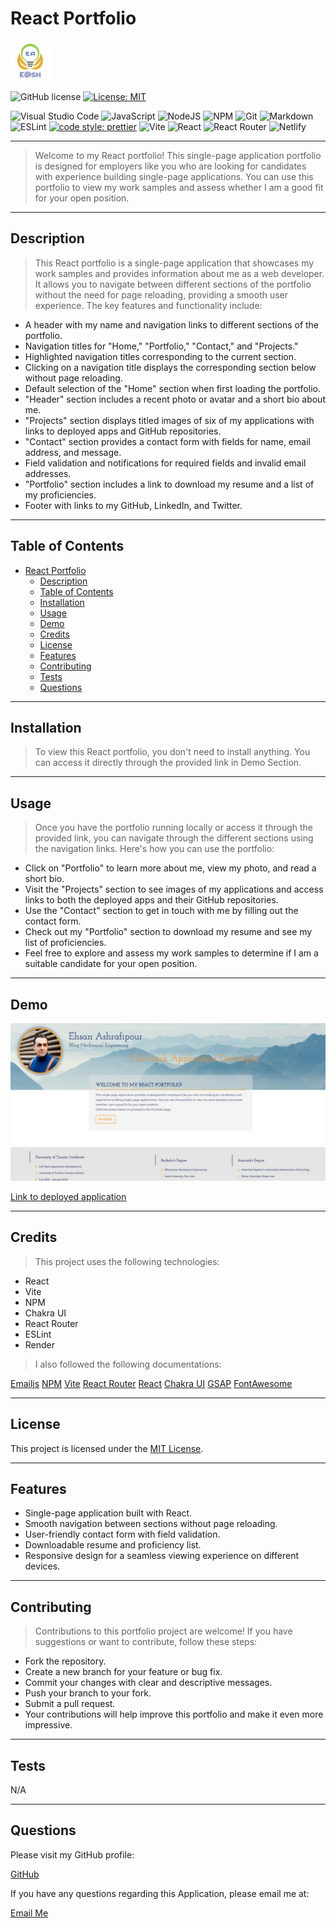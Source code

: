 # React Portfolio

![E@sh](./public/Favicon.ico)

![GitHub license](https://img.shields.io/badge/license-MIT-blue.svg)
[![License: MIT](https://img.shields.io/badge/License-MIT-yellow.svg)](https://opensource.org/licenses/MIT)

![Visual Studio Code](https://img.shields.io/badge/Visual%20Studio%20Code-0078d7.svg?style=for-the-badge&logo=visual-studio-code&logoColor=white)
![JavaScript](https://img.shields.io/badge/javascript-%23323330.svg?style=for-the-badge&logo=javascript&logoColor=%23F7DF1E)
![NodeJS](https://img.shields.io/badge/node.js-6DA55F?style=for-the-badge&logo=node.js&logoColor=white)
![NPM](https://img.shields.io/badge/NPM-%23CB3837.svg?style=for-the-badge&logo=npm&logoColor=white)
![Git](https://img.shields.io/badge/git-%23F05033.svg?style=for-the-badge&logo=git&logoColor=white)
![Markdown](https://img.shields.io/badge/markdown-%23000000.svg?style=for-the-badge&logo=markdown&logoColor=white)
![ESLint](https://img.shields.io/badge/ESLint-4B3263?style=for-the-badge&logo=eslint&logoColor=white)
[![code style: prettier](https://img.shields.io/badge/code_style-prettier-ff69b4.svg?style=flat-square)](https://github.com/prettier/prettier)
![Vite](https://img.shields.io/badge/vite-%23646CFF.svg?style=for-the-badge&logo=vite&logoColor=white)
![React](https://img.shields.io/badge/react-%2320232a.svg?style=for-the-badge&logo=react&logoColor=%2361DAFB)
![React Router](https://img.shields.io/badge/React_Router-CA4245?style=for-the-badge&logo=react-router&logoColor=white)
![Netlify](https://img.shields.io/badge/netlify-%23000000.svg?style=for-the-badge&logo=netlify&logoColor=#00C7B7)

---

>Welcome to my React portfolio! This single-page application portfolio is designed for employers like you who are looking for candidates with experience building single-page applications. You can use this portfolio to view my work samples and assess whether I am a good fit for your open position.

---

## Description

>This React portfolio is a single-page application that showcases my work samples and provides information about me as a web developer. It allows you to navigate between different sections of the portfolio without the need for page reloading, providing a smooth user experience. The key features and functionality include:

- A header with my name and navigation links to different sections of the portfolio.
- Navigation titles for "Home," "Portfolio," "Contact," and "Projects."
- Highlighted navigation titles corresponding to the current section.
- Clicking on a navigation title displays the corresponding section below without page reloading.
- Default selection of the "Home" section when first loading the portfolio.
- "Header" section includes a recent photo or avatar and a short bio about me.
- "Projects" section displays titled images of six of my applications with links to deployed apps and GitHub repositories.
- "Contact" section provides a contact form with fields for name, email address, and message.
- Field validation and notifications for required fields and invalid email addresses.
- "Portfolio" section includes a link to download my resume and a list of my proficiencies.
- Footer with links to my GitHub, LinkedIn, and Twitter.

---

## Table of Contents

- [React Portfolio](#react-portfolio)
  - [Description](#description)
  - [Table of Contents](#table-of-contents)
  - [Installation](#installation)
  - [Usage](#usage)
  - [Demo](#demo)
  - [Credits](#credits)
  - [License](#license)
  - [Features](#features)
  - [Contributing](#contributing)
  - [Tests](#tests)
  - [Questions](#questions)

---

## Installation

>To view this React portfolio, you don't need to install anything. You can access it directly through the provided link in Demo Section.

---

## Usage

>Once you have the portfolio running locally or access it through the provided link, you can navigate through the different sections using the navigation links. Here's how you can use the portfolio:

- Click on "Portfolio" to learn more about me, view my photo, and read a short bio.
- Visit the "Projects" section to see images of my applications and access links to both the deployed apps and their GitHub repositories.
- Use the "Contact" section to get in touch with me by filling out the contact form.
- Check out my "Portfolio" section to download my resume and see my list of proficiencies.
- Feel free to explore and assess my work samples to determine if I am a suitable candidate for your open position.

---

## Demo

![Demo](./src/assets/image/EhsanAsh.jpg)

[Link to deployed application](https://ehsan-ash.com/)

---

## Credits

>This project uses the following technologies:

- React
- Vite
- NPM
- Chakra UI
- React Router
- ESLint
- Render

> I also followed the following documentations:

[Emailjs](https://www.emailjs.com/docs/)
[NPM](https://www.npmjs.com/package/@react-pdf/renderer)
[Vite](https://vitejs.dev/guide/)
[React Router](https://reactrouter.com/en/main/start/overview)
[React](https://react.dev/learn)
[Chakra UI](https://chakra-ui.com/getting-started)
[GSAP](https://gsap.com/docs/v3/)
[FontAwesome](https://docs.fontawesome.com/)

---

## License

This project is licensed under the [MIT License](LICENSE).

---

## Features

- Single-page application built with React.
- Smooth navigation between sections without page reloading.
- User-friendly contact form with field validation.
- Downloadable resume and proficiency list.
- Responsive design for a seamless viewing experience on different devices.

---

## Contributing

>Contributions to this portfolio project are welcome! If you have suggestions or want to contribute, follow these steps:

- Fork the repository.
- Create a new branch for your feature or bug fix.
- Commit your changes with clear and descriptive messages.
- Push your branch to your fork.
- Submit a pull request.
- Your contributions will help improve this portfolio and make it even more impressive.

---

## Tests

N/A

---

## Questions

Please visit my GitHub profile:

[GitHub](https://github.com/EhsanAsh)

If you have any questions regarding this Application, please email me at:

[Email Me](ehsan.ashrafipour@gmail.com)